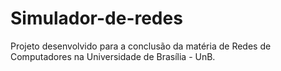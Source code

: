 # Simulador-de-redes
Projeto desenvolvido para a conclusão da matéria de Redes de Computadores na Universidade de Brasília - UnB.
